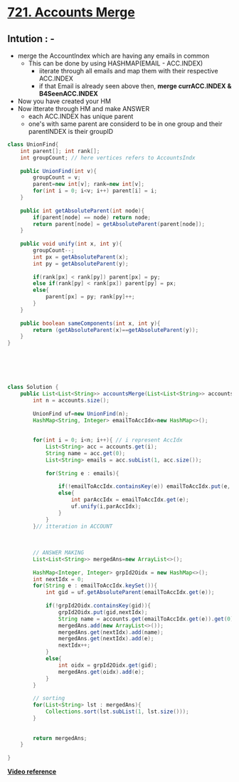 # [721. Accounts Merge](https://leetcode.com/problems/accounts-merge/)

## Intution : - 
- merge the AccountIndex which are having any emails in common
    - This can be done by using HASHMAP(EMAIL - ACC.INDEX)
        - iiterate through all emails and map them with their respective ACC.INDEX
        - if that Email is already seen above then, **merge currACC.INDEX & B4SeenACC.INDEX**
- Now you have created your HM
- Now itterate through HM and make ANSWER
    - each ACC.INDEX has unique parent
    - one's with same parent are considerd to be in one group and their parentINDEX is their groupID
    
```java
class UnionFind{
    int parent[]; int rank[];
    int groupCount; // here vertices refers to AccountsIndx
    
    public UnionFind(int v){
        groupCount = v;
        parent=new int[v]; rank=new int[v];
        for(int i = 0; i<v; i++) parent[i] = i;
    }
    
    public int getAbsoluteParent(int node){
        if(parent[node] == node) return node;
        return parent[node] = getAbsoluteParent(parent[node]);
    }
    
    public void unify(int x, int y){
        groupCount--;
        int px = getAbsoluteParent(x);
        int py = getAbsoluteParent(y);
        
        if(rank[px] < rank[py]) parent[px] = py;
        else if(rank[py] < rank[px]) parent[py] = px;
        else{
            parent[px] = py; rank[py]++;
        }
    }
    
    public boolean sameComponents(int x, int y){
        return (getAbsoluteParent(x)==getAbsoluteParent(y));
    }
}






class Solution {
    public List<List<String>> accountsMerge(List<List<String>> accounts) {
        int n = accounts.size();
        
        UnionFind uf=new UnionFind(n);
        HashMap<String, Integer> emailToAccIdx=new HashMap<>();
        
        
        for(int i = 0; i<n; i++){ // i represent AccIdx
            List<String> acc = accounts.get(i);
            String name = acc.get(0);
            List<String> emails = acc.subList(1, acc.size());
            
            for(String e : emails){
                
                if(!emailToAccIdx.containsKey(e)) emailToAccIdx.put(e, i);
                else{
                    int parAccIdx = emailToAccIdx.get(e);
                    uf.unify(i,parAccIdx);
                }
            }
        }// itteration in ACCOUNT
        
        
        
        // ANSWER MAKING
        List<List<String>> mergedAns=new ArrayList<>();
        
        HashMap<Integer, Integer> grpId2Oidx = new HashMap<>();
        int nextIdx = 0;
        for(String e : emailToAccIdx.keySet()){
            int gid = uf.getAbsoluteParent(emailToAccIdx.get(e));
            
            if(!grpId2Oidx.containsKey(gid)){
                grpId2Oidx.put(gid,nextIdx);
                String name = accounts.get(emailToAccIdx.get(e)).get(0);
                mergedAns.add(new ArrayList<>());
                mergedAns.get(nextIdx).add(name);
                mergedAns.get(nextIdx).add(e);
                nextIdx++;
            }
            else{
                int oidx = grpId2Oidx.get(gid);
                mergedAns.get(oidx).add(e);
            }
        }
        
        // sorting
        for(List<String> lst : mergedAns){
            Collections.sort(lst.subList(1, lst.size()));
        }
        
        
        return mergedAns;
    }
    
}
```

[**Video reference**](https://youtu.be/QHniHFvxAl8)